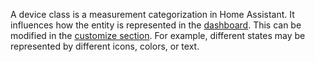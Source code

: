 A device class is a measurement categorization in Home Assistant. It influences how the entity is represented in the [dashboard](/dashboards/). This can be modified in the [customize section](/docs/configuration/customizing-devices/). For example, different states may be represented by different icons, colors, or text.